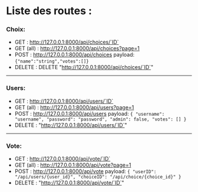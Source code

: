 # Liste des routes :
### Choix: 
  - GET : http://127.0.0.1:8000/api/choices/`ID`
  - GET (all) : http://127.0.0.1:8000/api/choices?page=1
  - POST : http://127.0.0.1:8000/api/choices
            payload: ```{"name":"string","votes":[]}
						```
  - DELETE : DELETE "http://127.0.0.1:8000/api/choices/`ID`"
---
### Users: 
  - GET : http://127.0.0.1:8000/api/users/`ID`
  - GET (all) : http://127.0.0.1:8000/api/users?page=1
  - POST : http://127.0.0.1:8000/api/users
            payload: ```
						{
							"username": "username",
							"password": "password",
							"admin": false,
							"votes": []
						}
						```
  - DELETE : "http://127.0.0.1:8000/api/users/`ID`"
---
### Vote: 
  - GET : http://127.0.0.1:8000/api/vote/`ID`
  - GET (all) : http://127.0.0.1:8000/api/vote?page=1
  - POST : http://127.0.0.1:8000/api/vote
            payload: ```
						{
							"userID": "/api/users/{user_id}",
							"choiceID": "/api/choice/{choice_id}"
						}	
						```
  - DELETE : "http://127.0.0.1:8000/api/vote/`ID`"
